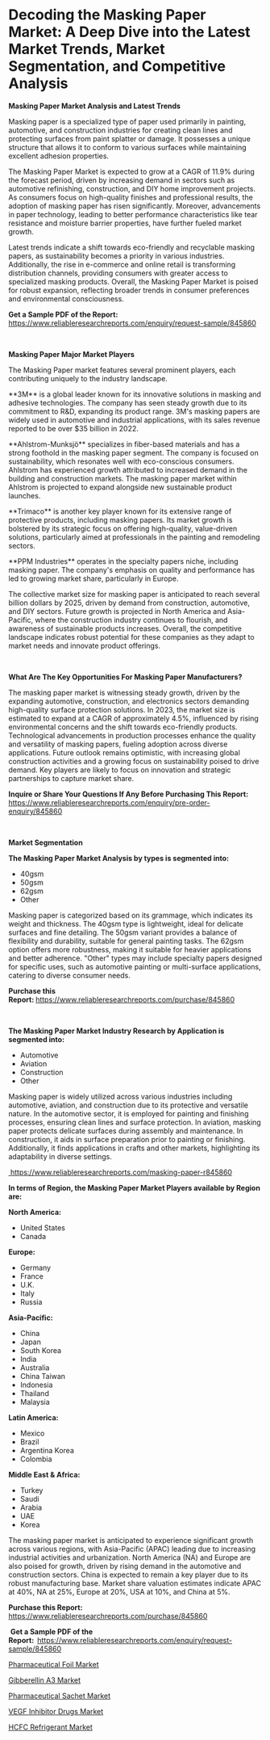 <p><h1>Decoding the Masking Paper Market: A Deep Dive into the Latest Market Trends, Market Segmentation, and Competitive Analysis</h1></p><p><strong>Masking Paper Market Analysis and Latest Trends</strong></p>
<p><p>Masking paper is a specialized type of paper used primarily in painting, automotive, and construction industries for creating clean lines and protecting surfaces from paint splatter or damage. It possesses a unique structure that allows it to conform to various surfaces while maintaining excellent adhesion properties. </p><p>The Masking Paper Market is expected to grow at a CAGR of 11.9% during the forecast period, driven by increasing demand in sectors such as automotive refinishing, construction, and DIY home improvement projects. As consumers focus on high-quality finishes and professional results, the adoption of masking paper has risen significantly. Moreover, advancements in paper technology, leading to better performance characteristics like tear resistance and moisture barrier properties, have further fueled market growth.</p><p>Latest trends indicate a shift towards eco-friendly and recyclable masking papers, as sustainability becomes a priority in various industries. Additionally, the rise in e-commerce and online retail is transforming distribution channels, providing consumers with greater access to specialized masking products. Overall, the Masking Paper Market is poised for robust expansion, reflecting broader trends in consumer preferences and environmental consciousness.</p></p>
<p><strong>Get a Sample PDF of the Report:&nbsp;</strong> <a href="https://www.reliableresearchreports.com/enquiry/request-sample/845860?utm_campaign=121&utm_medium=2&utm_source=Github&utm_content=ia&utm_term=13112024&utm_id=masking-paper">https://www.reliableresearchreports.com/enquiry/request-sample/845860</a></p>
<p>&nbsp;</p>
<p><strong>Masking Paper Major Market Players</strong></p>
<p><p>The Masking Paper market features several prominent players, each contributing uniquely to the industry landscape. </p><p>**3M** is a global leader known for its innovative solutions in masking and adhesive technologies. The company has seen steady growth due to its commitment to R&D, expanding its product range. 3M's masking papers are widely used in automotive and industrial applications, with its sales revenue reported to be over $35 billion in 2022.</p><p>**Ahlstrom-Munksjö** specializes in fiber-based materials and has a strong foothold in the masking paper segment. The company is focused on sustainability, which resonates well with eco-conscious consumers. Ahlstrom has experienced growth attributed to increased demand in the building and construction markets. The masking paper market within Ahlstrom is projected to expand alongside new sustainable product launches.</p><p>**Trimaco** is another key player known for its extensive range of protective products, including masking papers. Its market growth is bolstered by its strategic focus on offering high-quality, value-driven solutions, particularly aimed at professionals in the painting and remodeling sectors.</p><p>**PPM Industries** operates in the specialty papers niche, including masking paper. The company's emphasis on quality and performance has led to growing market share, particularly in Europe. </p><p>The collective market size for masking paper is anticipated to reach several billion dollars by 2025, driven by demand from construction, automotive, and DIY sectors. Future growth is projected in North America and Asia-Pacific, where the construction industry continues to flourish, and awareness of sustainable products increases. Overall, the competitive landscape indicates robust potential for these companies as they adapt to market needs and innovate product offerings.</p></p>
<p>&nbsp;</p>
<p><strong>What Are The Key Opportunities For Masking Paper Manufacturers?</strong></p>
<p><p>The masking paper market is witnessing steady growth, driven by the expanding automotive, construction, and electronics sectors demanding high-quality surface protection solutions. In 2023, the market size is estimated to expand at a CAGR of approximately 4.5%, influenced by rising environmental concerns and the shift towards eco-friendly products. Technological advancements in production processes enhance the quality and versatility of masking papers, fueling adoption across diverse applications. Future outlook remains optimistic, with increasing global construction activities and a growing focus on sustainability poised to drive demand. Key players are likely to focus on innovation and strategic partnerships to capture market share.</p></p>
<p><strong>Inquire or Share Your Questions If Any Before Purchasing This Report:</strong> <a href="https://www.reliableresearchreports.com/enquiry/pre-order-enquiry/845860?utm_campaign=121&utm_medium=2&utm_source=Github&utm_content=ia&utm_term=13112024&utm_id=masking-paper">https://www.reliableresearchreports.com/enquiry/pre-order-enquiry/845860</a></p>
<p>&nbsp;</p>
<p><strong>Market Segmentation</strong></p>
<p><strong>The Masking Paper Market Analysis by types is segmented into:</strong></p>
<p><ul><li>40gsm</li><li>50gsm</li><li>62gsm</li><li>Other</li></ul></p>
<p><p>Masking paper is categorized based on its grammage, which indicates its weight and thickness. The 40gsm type is lightweight, ideal for delicate surfaces and fine detailing. The 50gsm variant provides a balance of flexibility and durability, suitable for general painting tasks. The 62gsm option offers more robustness, making it suitable for heavier applications and better adherence. "Other" types may include specialty papers designed for specific uses, such as automotive painting or multi-surface applications, catering to diverse consumer needs.</p></p>
<p><strong>Purchase this Report:&nbsp;</strong><a href="https://www.reliableresearchreports.com/purchase/845860?utm_campaign=121&utm_medium=2&utm_source=Github&utm_content=ia&utm_term=13112024&utm_id=masking-paper">https://www.reliableresearchreports.com/purchase/845860</a></p>
<p>&nbsp;</p>
<p><strong>The Masking Paper Market Industry Research by Application is segmented into:</strong></p>
<p><ul><li>Automotive</li><li>Aviation</li><li>Construction</li><li>Other</li></ul></p>
<p><p>Masking paper is widely utilized across various industries including automotive, aviation, and construction due to its protective and versatile nature. In the automotive sector, it is employed for painting and finishing processes, ensuring clean lines and surface protection. In aviation, masking paper protects delicate surfaces during assembly and maintenance. In construction, it aids in surface preparation prior to painting or finishing. Additionally, it finds applications in crafts and other markets, highlighting its adaptability in diverse settings.</p></p>
<p><a href="https://www.reliableresearchreports.com/masking-paper-r845860?utm_campaign=121&utm_medium=2&utm_source=Github&utm_content=ia&utm_term=13112024&utm_id=masking-paper">&nbsp;https://www.reliableresearchreports.com/masking-paper-r845860</a></p>
<p><strong>In terms of Region, the Masking Paper Market Players available by Region are:</strong></p>
<p>
    <p> <strong> North America: </strong>
        <ul>
            <li>United States</li>
            <li>Canada</li>
        </ul>
        </p> 
    <p> <strong> Europe: </strong>
        <ul>
            <li>Germany</li>
            <li>France</li>
            <li>U.K.</li>
            <li>Italy</li>
            <li>Russia</li>
        </ul>
        </p> 
    <p> <strong> Asia-Pacific: </strong>
        <ul>
            <li>China</li>
            <li>Japan</li>
            <li>South Korea</li>
            <li>India</li>
            <li>Australia</li>
            <li>China Taiwan</li>
            <li>Indonesia</li>
            <li>Thailand</li>
            <li>Malaysia</li>
        </ul>
        </p> 
    <p> <strong> Latin America: </strong>
        <ul>
            <li>Mexico</li>
            <li>Brazil</li>
            <li>Argentina Korea</li>
            <li>Colombia</li>
        </ul>
        </p> 
    <p> <strong> Middle East & Africa: </strong>
        <ul>
            <li>Turkey</li>
            <li>Saudi</li>
            <li>Arabia</li>
            <li>UAE</li>
            <li>Korea</li>
        </ul>
    </p>
    </p>
<p><p>The masking paper market is anticipated to experience significant growth across various regions, with Asia-Pacific (APAC) leading due to increasing industrial activities and urbanization. North America (NA) and Europe are also poised for growth, driven by rising demand in the automotive and construction sectors. China is expected to remain a key player due to its robust manufacturing base. Market share valuation estimates indicate APAC at 40%, NA at 25%, Europe at 20%, USA at 10%, and China at 5%.</p></p>
<p><strong>Purchase this Report: </strong><a href="https://www.reliableresearchreports.com/purchase/845860?utm_campaign=121&utm_medium=2&utm_source=Github&utm_content=ia&utm_term=13112024&utm_id=masking-paper">https://www.reliableresearchreports.com/purchase/845860</a></p>
<p>&nbsp;<strong>Get a Sample PDF of the Report:&nbsp;&nbsp;</strong><a href="https://www.reliableresearchreports.com/enquiry/request-sample/845860?utm_campaign=121&utm_medium=2&utm_source=Github&utm_content=ia&utm_term=13112024&utm_id=masking-paper">https://www.reliableresearchreports.com/enquiry/request-sample/845860</a></p>
<p><strong></strong></p>
<p><p><a href="https://github.com/gulaimolin/Market-Research-Report-List-6/blob/main/pharmaceutical-foil-market.md?utm_campaign=121&utm_medium=2&utm_source=Github&utm_content=ia&utm_term=13112024&utm_id=masking-paper">Pharmaceutical Foil Market</a></p><p><a href="https://www.linkedin.com/pulse/gibberellin-a3-market-research-report-exploring-size-revenue-5zndc?utm_campaign=121&utm_medium=2&utm_source=Github&utm_content=ia&utm_term=13112024&utm_id=masking-paper">Gibberellin A3 Market</a></p><p><a href="https://github.com/RoccoManning/Market-Research-Report-List-7/blob/main/pharmaceutical-sachet-market.md?utm_campaign=121&utm_medium=2&utm_source=Github&utm_content=ia&utm_term=13112024&utm_id=masking-paper">Pharmaceutical Sachet Market</a></p><p><a href="https://issuu.com/reportprime-2/docs/vegf-inhibitor-drugs-market-size-20_664fb24372078c?utm_campaign=121&utm_medium=2&utm_source=Github&utm_content=ia&utm_term=13112024&utm_id=masking-paper">VEGF Inhibitor Drugs Market</a></p><p><a href="https://www.linkedin.com/pulse/global-hcfc-refrigerant-market-landscape-future-trends-strategic-a7kdc?utm_campaign=121&utm_medium=2&utm_source=Github&utm_content=ia&utm_term=13112024&utm_id=masking-paper">HCFC Refrigerant Market</a></p></p>
